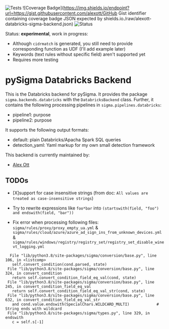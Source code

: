 ![Tests](https://github.com/alexott/databricks-sigma-backend/actions/workflows/test.yml/badge.svg)
![Coverage Badge](https://img.shields.io/endpoint?url=https://gist.githubusercontent.com/alexott/GitHub Gist identifier containing coverage badge JSON expected by shields.io./raw/alexott-databricks-sigma-backend.json)
![Status](https://img.shields.io/badge/Status-pre--release-orange)

Status: **experimental**, work in progress:

* Although `cidrmatch` is generated, you still need to provide corresponding function as UDF (I'll add example later)
* Keywords (text rules without specific field) aren't supported yet
* Requires more testing

# pySigma Databricks Backend

This is the Databricks backend for pySigma. It provides the package `sigma.backends.databricks` with the `DatabricksBackend` class.
Further, it contains the following processing pipelines in `sigma.pipelines.databricks`:

* pipeline1: purpose
* pipeline2: purpose

It supports the following output formats:

* default: plain Databricks/Apacha Spark SQL queries
* detection_yaml: Yaml markup for my own small detection framework

This backend is currently maintained by:

* [Alex Ott](https://github.com/alexott/)


## TODOs

 - \[X\]support for case insensitive strings (from doc: `All values are treated as case-insensitive strings`)
 
 - Try to rewrite expressions like `foo*bar` into `(startswith(field, "foo") and endswith(field, "bar"))`
 
 - Fix error when processing following files: `sigma/rules/proxy/proxy_empty_ua.yml` & `sigma/rules/cloud/azure/azure_ad_sign_ins_from_unknown_devices.yml` & `sigma/rules/windows/registry/registry_set/registry_set_disable_winevt_logging.yml`
 
 ```
   File "lib/python3.8/site-packages/sigma/conversion/base.py", line 106, in <listcomp>
    self.convert_condition(cond.parsed, state)
  File "lib/python3.8/site-packages/sigma/conversion/base.py", line 324, in convert_condition
    return self.convert_condition_field_eq_val(cond, state)
  File "lib/python3.8/site-packages/sigma/conversion/base.py", line 245, in convert_condition_field_eq_val
    return self.convert_condition_field_eq_val_str(cond, state)
  File "lib/python3.8/site-packages/sigma/conversion/base.py", line 632, in convert_condition_field_eq_val_str
    and cond.value.endswith(SpecialChars.WILDCARD_MULTI)            # String ends with wildcard
  File "lib/python3.8/site-packages/sigma/types.py", line 329, in endswith
    c = self.s[-1]
```
